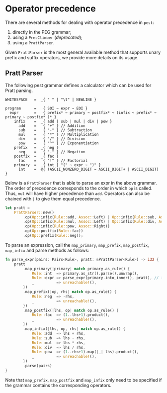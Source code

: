 # Operator precedence

There are several methods for dealing with operator precedence in `pest`:

1. directly in the PEG grammar;
2. using a `PrecClimber` (*deprecated*);
3. using a `PrattParser`.

Given `PrattParser` is the most general available method that supports
unary prefix and suffix operators, we provide more details on its usage.

## Pratt Parser
The following pest grammar defines a calculator which can be used for Pratt parsing.

```pest
WHITESPACE   =  _{ " " | "\t" | NEWLINE }
  
program      =   { SOI ~ expr ~ EOI }
  expr       =   { prefix* ~ primary ~ postfix* ~ (infix ~ prefix* ~ primary ~ postfix* )* }
    infix    =  _{ add | sub | mul | div | pow }
      add    =   { "+" } // Addition
      sub    =   { "-" } // Subtraction
      mul    =   { "*" } // Multiplication
      div    =   { "/" } // Division
      pow    =   { "^" } // Exponentiation
    prefix   =  _{ neg }
      neg    =   { "-" } // Negation
    postfix  =  _{ fac }
      fac    =   { "!" } // Factorial
    primary  =  _{ int | "(" ~ expr ~ ")" }
      int    =  @{ (ASCII_NONZERO_DIGIT ~ ASCII_DIGIT+ | ASCII_DIGIT) }
```

Below is a `PrattParser` that is able to parse an expr in the above grammar. The order of precedence corresponds to the order in which `op` is called. Thus, `mul` will have higher precedence than `add`. Operators can also be chained with `|` to give them equal precedence.

```rust
let pratt =
    PrattParser::new()
        .op(Op::infix(Rule::add, Assoc::Left) | Op::infix(Rule::sub, Assoc::Left))
        .op(Op::infix(Rule::mul, Assoc::Left) | Op::infix(Rule::div, Assoc::Left))
        .op(Op::infix(Rule::pow, Assoc::Right))
        .op(Op::postfix(Rule::fac))
        .op(Op::prefix(Rule::neg));
```

To parse an expression, call the `map_primary`, `map_prefix`, `map_postfix`, `map_infix` and parse methods as follows:

```rust
fn parse_expr(pairs: Pairs<Rule>, pratt: &PrattParser<Rule>) -> i32 {
    pratt
        .map_primary(|primary| match primary.as_rule() {
            Rule::int  => primary.as_str().parse().unwrap(),
            Rule::expr => parse_expr(primary.into_inner(), pratt), // from "(" ~ expr ~ ")"
            _          => unreachable!(),
        })
        .map_prefix(|op, rhs| match op.as_rule() {
            Rule::neg  => -rhs,
            _          => unreachable!(),
        })
        .map_postfix(|lhs, op| match op.as_rule() {
            Rule::fac  => (1..lhs+1).product(),
            _          => unreachable!(),
        })
        .map_infix(|lhs, op, rhs| match op.as_rule() {
            Rule::add  => lhs + rhs,
            Rule::sub  => lhs - rhs,
            Rule::mul  => lhs * rhs,
            Rule::div  => lhs / rhs,
            Rule::pow  => (1..rhs+1).map(|_| lhs).product(),
            _          => unreachable!(),
        })
        .parse(pairs)
}
```

Note that `map_prefix`, `map_postfix` and `map_infix` only need to be specified if the grammar contains the corresponding operators.